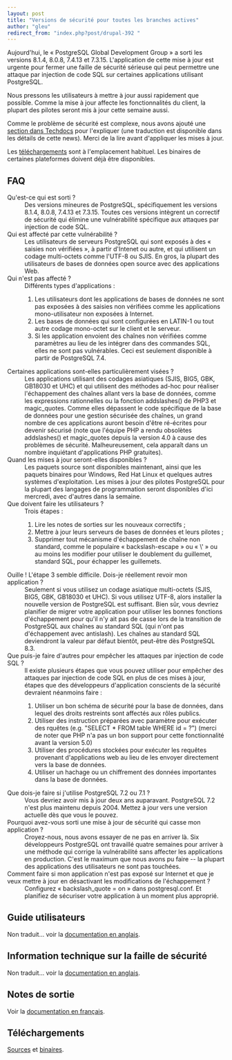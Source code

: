 ```yaml
---
layout: post
title: "Versions de sécurité pour toutes les branches actives"
author: "gleu"
redirect_from: "index.php?post/drupal-392 "
---
```



<p></p>

<!--more-->


Aujourd'hui, le « PostgreSQL Global Development Group » a sorti les versions 8.1.4, 8.0.8, 7.4.13 et 7.3.15. L'application de cette mise à jour est urgente pour fermer une faille de sécurité sérieuse qui peut permettre une attaque par injection de code SQL sur certaines applications utilisant PostgreSQL.

Nous pressons les utilisateurs à mettre à jour aussi rapidement que possible. Comme la mise à jour affecte les fonctionnalités du client, la plupart des pilotes seront mis à jour cette semaine aussi.

Comme le problème de sécurité est complexe, nous avons ajouté une <a href="http://www.postgresql.org/docs/techdocs.52">section dans Techdocs</a> pour l'expliquer (une traduction est disponible dans les détails de cette news). Merci de la lire avant d'appliquer les mises à jour.

Les <a href="http://www.postgresql.org/download/">téléchargements</a> sont à l'emplacement habituel. Les binaires de certaines plateformes doivent déjà être disponibles.

<!--break-->

<h2>FAQ</h2>

<dl>

<dt>Qu'est-ce qui est sorti&nbsp;?

</dt><dd>Des versions mineures de PostgreSQL, spécifiquement les versions 8.1.4, 8.0.8, 7.4.13 et 7.3.15. Toutes ces versions intègrent un correctif de sécurité qui élimine une vulnérabilité spécifique aux attaques par injection de code SQL.

</dd><dt>Qui est affecté par cette vulnérabilité&nbsp;?

</dt><dd>Les utilisateurs de serveurs PostgreSQL qui sont exposés à des « saisies non vérifiées », à partir d'Intenet ou autre, et qui utilisent un codage multi-octets comme l'UTF-8 ou SJIS. En gros, la plupart des utilisateurs de bases de données open source avec des applications Web.

</dd><dt>Qui n'est pas affecté&nbsp;?

</dt><dd>Différents types d'applications&nbsp;:

<ol>

<li>Les utilisateurs dont les applications de bases de données ne sont pas exposées à des saisies non vérifiées comme les applications mono-utilisateur non exposées à Internet.

</li>

<li>Les bases de données qui sont configurées en LATIN-1 ou tout autre codage mono-octet sur le client et le serveur.

</li>

<li>Si les application envoient des chaînes non vérifiées comme paramètres au lieu de les intégrer dans des commandes SQL, elles ne sont pas vulnérables. Ceci est seulement disponible à partir de PostgreSQL 7.4.

</li>

</ol>

</dd><dt>Certaines applications sont-elles particulièrement visées&nbsp;?

</dt><dd>Les applications utilisant des codages asiatiques (SJIS, BIG5, GBK, GB18030 et UHC) et qui utilisent des méthodes ad-hoc pour réaliser l'échappement des chaînes allant vers la base de données, comme les expressions rationnelles ou la fonction addslashes() de PHP3 et magic_quotes. Comme elles dépassent le code spécifique de la base de données pour une gestion sécurisée des chaînes, un grand nombre de ces applications auront besoin d'être ré-écrites pour devenir sécurisé (note que l'équipe PHP a rendu obsolètes addslashes() et magic_quotes depuis la version 4.0 à cause des problèmes de sécurité. Malheureusement, cela apparaît dans un nombre inquiétant d'applications PHP gratuites).

</dd><dt>Quand les mises à jour seront-elles disponibles&nbsp;?

</dt><dd>Les paquets source sont disponibles maintenant, ainsi que les paquets binaires pour Windows, Red Hat Linux et quelques autres systèmes d'exploitation. Les mises à jour des pilotes PostgreSQL pour la plupart des langages de programmation seront disponibles d'ici mercredi, avec d'autres dans la semaine.

</dd><dt>Que doivent faire les utilisateurs&nbsp;?

</dt><dd>Trois étapes&nbsp;:

<ol>

<li>Lire les notes de sorties sur les nouveaux correctifs&nbsp;;

</li>

<li>Mettre à jour leurs serveurs de bases de données et leurs pilotes&nbsp;;

</li>

<li>Supprimer tout mécanisme d'échappement de chaîne non standard, comme le populaire « backslash-escape » ou « \' » ou au moins les modifier pour utiliser le doublement du guillemet, standard SQL, pour échapper les guillemets.

</li>

</ol>

</dd><dt>Ouille&nbsp;! L'étape 3 semble difficile. Dois-je réellement revoir mon application&nbsp;?

</dt><dd>Seulement si vous utilisez un codage asiatique multi-octets (SJIS, BIG5, GBK, GB18030 et UHC). Si vous utilisez UTF-8, alors installer la nouvelle version de PostgreSQL est suffisant. Bien sûr, vous devriez planifier de migrer votre application pour utiliser les bonnes fonctions d'échappement pour qu'il n'y ait pas de casse lors de la transition de PostgreSQL aux chaînes au standard SQL (qui n'ont pas d'échappement avec antislash). Les chaînes au standard SQL deviendront la valeur par défaut bientôt, peut-être dès PostgreSQL 8.3.

</dd><dt>Que puis-je faire d'autres pour empêcher les attaques par injection de code SQL&nbsp;?

</dt><dd>Il existe plusieurs étapes que vous pouvez utiliser pour empêcher des attaques par injection de code SQL en plus de ces mises à jour, étapes que des développeurs d'application conscients de la sécurité devraient néanmoins faire&nbsp;:

<ol>

<li>Utiliser un bon schéma de sécurité pour la base de données, dans lequel des droits restreints sont affectés aux rôles publics.

</li>

<li>Utiliser des instruction préparées avec paramètre pour exécuter des rquêtes (e.g. "SELECT * FROM table WHERE id = ?") (merci de noter que PHP n'a pas un bon support pour cette fonctionnalité avant la version 5.0)

</li>

<li>Utiliser des procédures stockées pour exécuter les requêtes provenant d'applications web au lieu de les envoyer directement vers la base de données.

</li>

<li>Utiliser un hachage ou un chiffrement des données importantes dans la base de données.

</li>

</ol>

</dd><dt>Que dois-je faire si j'utilise PostgreSQL 7.2 ou 7.1&nbsp;?

</dt><dd>Vous devriez avoir mis à jour deux ans auparavant. PostgreSQL 7.2 n'est plus maintenu depuis 2004. Mettez à jour vers une version actuelle dès que vous le pouvez.

</dd><dt>Pourquoi avez-vous sorti une mise à jour de sécurité qui casse mon application&nbsp;?

</dt><dd>Croyez-nous, nous avons essayer de ne pas en arriver là. Six développeurs PostgreSQL ont travaillé quatre semaines pour arriver à une méthode qui corrige la vulnérabilité sans affecter les applications en production. C'est le maximum que nous avons pu faire -- la plupart des applications des utilisateurs ne sont pas touchées.

</dd><dt>Comment faire si mon application n'est pas exposé sur Internet et que je veux mettre à jour en désactivant les modifications de l'échappement&nbsp;?

</dt><dd>Configurez « backslash_quote = on » dans postgresql.conf. Et planifiez de sécuriser votre application à un moment plus approprié.

</dd></dl>

<h2>Guide utilisateurs</h2>

Non traduit... voir la <a href="http://www.postgresql.org/docs/techdocs.49">documentation en anglais</a>.

<h2>Information technique sur la faille de sécurité</h2>

Non traduit... voir la <a href="http://www.postgresql.org/docs/techdocs.50">documentation en anglais</a>.

<h2>Notes de sortie</h2>

Voir la <a href="http://docs.postgresqlfr.org/pgsql-8.1.4-fr/release.html">documentation en français</a>.

<h2>Téléchargements</h2>

<a href="http://www.postgresql.org/ftp/source/v8.1.4/">Sources</a> et <a href="http://www.postgresql.org/ftp/binary/">binaires</a>.